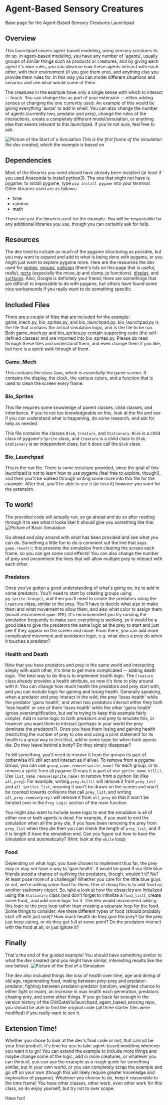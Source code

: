 # Agent-Based Sensory Creatures
Base page for the Agent-Based Sensory Creatures Launchpad

## Overview

This launchpad covers agent-based modeling, using sensory creatures to do so. In agent-based modeling, you have any number of 'agents', usually groups of similar things such as products or creatures, and by giving each agent it's own rules, you can observe how these agents interact with each other, with their environment (if you give them one), and anything else you provide them rules for. In this way you can model different situations and senarios and see what would come of them.

The creatures in the example have only a single sense with which to interact -- touch. You can change this as part of your extension -- either adding senses or changing the one currently used. An example of this would be giving everything 'auras' to add in smell. You can also change the number of agents (currently two, predator and prey), change the rules of the interactions, create a completely different model/simulation, or anything else that seems relevant to this launchpad. If you're not sure, feel free to ask.

![Picture of the Start of a Simulation](/Extraneous/0start_game.png)
*This is the first frame of the simulation the dev created, which the example is based on*

## Dependencies

Most of the libraries you need should have already been installed (at least if you used Anaconda to install python3). The one that might not have is pygame; to install pygame, type `pip install pygame` into your terminal. Other libraries used are as follows:

* time
* random
* math

These are just the libraries used for the example. You will be responsible for any additional libraries you use, though you can certainly ask for help.

## Resources

The dev tried to include as much of the pygame structuring as possible, but you may want to expand and add to what is being done with pygame, or you might just want to explore pygame more. Here are the resources the dev used for [sprites](https://www.pygame.org/docs/ref/sprite.html#pygame.sprite.Sprite), [groups](https://www.pygame.org/docs/ref/sprite.html#pygame.sprite.Group), [collision](https://www.pygame.org/docs/ref/sprite.html#pygame.sprite.groupcollide) (there's lots on this page that is useful, really), [rects](https://www.pygame.org/docs/ref/rect.html) (especially the move_ip and clamp_ip functions), [display](https://www.pygame.org/docs/ref/display.html), and [surfaces](https://www.pygame.org/docs/ref/surface.html). Also, Google is definitely your friend; there are somethings that are difficult to impossible to do with pygame, but others have found some nice workarounds if you really want to do something specific.

## Included Files

There are a couple of files that are included for the example: game_mech.py, bio_sprites.py, and bio_launchpad.py. bio_launchpad.py is the file that contains the actual simulation logic, and is the file to be run. Both game_mech.py and bio_sprites.py contain supporting code (the self-defined classes) and are imported into bio_sprites.py. Please do read through these files and understand them, and even change them if you like, but here is a quick walk through of them.

### Game_Mech

This contains the class `Game`, which is essentially the game screen. It contains the display, the clock, the various colors, and a function that is used to clean the screen every frame.

### Bio_Sprites

This file requires some knowledge of parent classes, child classes, and inheritance. If you're not too knowledgeable on this, look at the file and see if you can understand what is happening, do some research, and ask for help as needed.

This file contains the classes `Blob`, `Creature`, and `Stationary`. `Blob` is a child class of pygame's `Sprite` class, and `Creature` is a child class to `Blob`. `Stationary` is an independent class, but it does call the `Blob` class.

### Bio_Launchpad

This is the run file. There is some structure provided, since the goal of this launchpad is *not* to learn how to use pygame (feel free to explore, though!), and then you'll be walked through writing some more into this file for the example. After that, you'll be able to use it (or toss it) however you want for the extension.

## To work!

The provided code will actually run, so go ahead and do so after reading through it to see what it looks like! It should give you something like this:
![Picture of Basic Simulation](/Extraneous/minimal_game.png)

Go ahead and play around with what has been provided and see what you can do. Something a little fun to do is comment out the line that says `game.reset()`; this prevents the simulation from clearing the screen each frame, so you can get some cool effects! You can also change the number of prey and uncomment the lines that will allow multiple prey to interact with each other.

### Predators

Once you've gotten a good understanding of what's going on, try to add in some predators. You'll need to start by creating groups using `pg.sprite.Group()`, and then you'll need to create the predators using the `Creature` class, similar to the prey. You'll have to decide what size to make them and what movement to allow them, and also what color to assign them (would recommend `game.RED`). It's recommended you try running the simulation frequently to make sure everything is working, so it would be a good idea to give the predators the same logic as the prey to start and just see if they appear on the screen and move. From there, you can add more complicated movement and avoidance logic, e.g. what does a prey do when it touches a predator?

### Health and Death

Now that you have predators and prey in the same world and interacting simply with each other, it's time to get more complicated -- adding death logic. The best way to do this is to implement health logic. The `Creature` class already provides a health attribute, so now it's time to play around with it. You can change how much health the predators and prey start with, and you can include logic for gaining and losing health. Generally speaking, when a predator and prey interact in the wild, the prey 'loses health' while the predator 'gains health', and when two predators interact either  they both 'lose health' or one of them 'loses health' while the other 'gains health' (gross oversimplification, but we're trying to keep this example fairly simple). Add in some logic to both predators and prey to emulate this, or however you want them to interact (perhaps in your world the prey dominate the predators?). Once you have them losing and gaining health (restricting the number of prey to one and using a print statement for its health is a great way to test this), add in some logic for when both agents die. Do they leave behind a body? Do they simply disappear?

To kill something, you'll need to remove it from the groups its part of (otherwise it'll still act and interact as if alive). To remove from a pygame Group, you can use `group_name.remove(sprite_name)` for each group, or to remove a sprite from all pygame Groups it is part of use `sprite_name.kill()`. Use `list_name.remove(sprite_name)` to remove from a python list (like `all_prey`). For example, writing `prey.kill()` will remove it from `prey_list` and `all_sprites_list`, meaning it won't be drawn on the screen and won't be counted towards collisions that call `prey_list`, and writing `all_prey.remove(prey)` will remove it from `all_prey` so that it won't be iterated over in the `Prey Logic` section of the main function.

You might also want to include some logic to end the simulation is all of either one or both agents is dead. For example, if you want to end the simulation when all the prey die, if you have been removing the prey from `prey_list` when they die then you can check the length of `prey_list`, and if it is length 0 have the simulation end. Can you figure out how to have the simulation end automatically? (Hint: look at the `while` loop)

### Food

Depending on what logic you have chosen to implement thus far, the prey may or may not have a way to 'gain health'. It would be good if our little blue friends stood a chance of outliving the predators, though, wouldn't it? No? At least pose more of a challenge? Whether you care for the little blue guys or not, we're adding some food for them. One of doing this is to add food as another stationary object. So, take a look at how the obstacles are initialized using the `Stationary` class (and don't forget to initialize a `food_list`), create some food,, and add some logic for it. The dev would recommend adding this logic to the prey loop rather than creating a separate loop for the food. Some things to consider: Are there different types of food (should probably start off with just one)? How much health do they give the prey? Do the prey just keep eating, or do they get full at some point? Do the predators interact with the food at all, or just ignore it?

## Finally

That's the end of the guided example! You should have something similar to what the dev created (and you might have similar, interesting results like the one below).
![Picture of the End of a Simulation](/Extraneous/0end_game.png)

The dev also included things like loss of health over time, age and dieing of old age, regenerating food, mating between prey-prey and predator-predator, fighting between predator-predator (random, weighted chance to either fight or mate), an increase in max health each generation, predators chasing prey, and some other things. If you go back far enough in the version history of the OlinDataVis/launchpad_agent_based_sensing repo, you should be able to find the original code (all three starter files were modified) if you really want to see it.

## Extension Time!

Whether you chose to look at the dev's final code or not, that cannot be your final product. It's time for you to take agent-based modeling wherever you want it to go! You can extend the example to include more things and maybe change some of the logic, add in more creatures, or whatever you can think of, you can use the example as a rough guide for something similar, but in your own world, or you can completely scrap the example and go off on your own (though this will likely require greater knowledge and exploration of pygame). Whatever you choose to do, keep it reasonable to the time frame! You have other classes, other work, even other work for this class, so do enjoy yourself, but try not to over scope.

Have fun!
